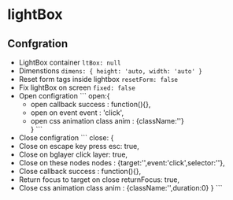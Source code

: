 lightBox
========

## Confgration ##

- LightBox container        ``` ltBox: null ```
- Dimenstions               ``` dimens: {
                                    height: 'auto,
                                    width: 'auto'
                                }
                            ```
- Reset form tags inside lightbox   ``` resetForm: false ```
- Fix lightBox on screen  ``` fixed: false ```
- Open configration       ```  open:{
  - open callback             			success : function(){},
  - open on event             			event : 'click',
  - open css animation class  			anim : {className:''}				
                          		}
                          ```
- Close configration      ``` close: {
- Close on escape key press                                esc: true,
- Close on bglayer click                                layer: true,
- Close on these nodes                                nodes : {target:'',event:'click',selector:''},
- Close callback                              success : function(){},
- Return focus to target on close                                returnFocus: true,
- Close css animation class                              anim : {className:'',duration:0}
                            }
                          ```

